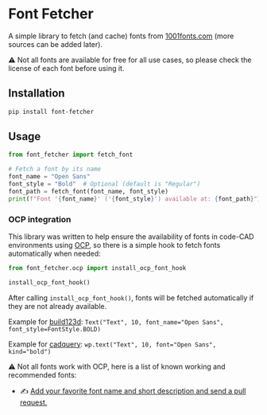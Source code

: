 # Font Fetcher

A simple library to fetch (and cache) fonts from [1001fonts.com](https://www.1001fonts.com/) (more sources can be added
later).

⚠️ Not all fonts are available for free for all use cases, so please check the license of each font before using it.

## Installation

```bash
pip install font-fetcher
```

## Usage

```python
from font_fetcher import fetch_font

# Fetch a font by its name
font_name = "Open Sans"
font_style = "Bold"  # Optional (default is "Regular")
font_path = fetch_font(font_name, font_style)
print(f"Font '{font_name}' ('{font_style}') available at: {font_path}")
```

### OCP integration

This library was written to help ensure the availability of fonts in code-CAD environments
using [OCP](https://github.com/CadQuery/OCP), so there is a simple hook to fetch fonts automatically when needed:

```python
from font_fetcher.ocp import install_ocp_font_hook

install_ocp_font_hook()
```

After calling `install_ocp_font_hook()`, fonts will be fetched automatically if they are not already available.

Example for [build123d](https://github.com/gumyr/build123d):
`Text("Text", 10, font_name="Open Sans", font_style=FontStyle.BOLD)`

Example for [cadquery](https://github.com/gumyr/build123d): `wp.text("Text", 10, font="Open Sans", kind="bold")`

⚠️ Not all fonts work with OCP, here is a list of known working and recommended fonts:

- ✍️
  [Add your favorite font name and short description and send a pull request.](https://github.com/yeicor/font-fetcher/fork)

